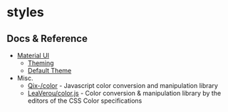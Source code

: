 # styles

## Docs & Reference

- [Material UI](https://mui.com/)
    - [Theming](https://mui.com/material-ui/customization/theming/)
    - [Default Theme](https://mui.com/material-ui/customization/default-theme/)
- Misc.
    - [Qix-/color](https://github.com/Qix-/color) - Javascript color conversion and manipulation library
    - [LeaVerou/color.js](https://github.com/LeaVerou/color.js) - Color conversion & manipulation library by the editors of the CSS Color specifications
